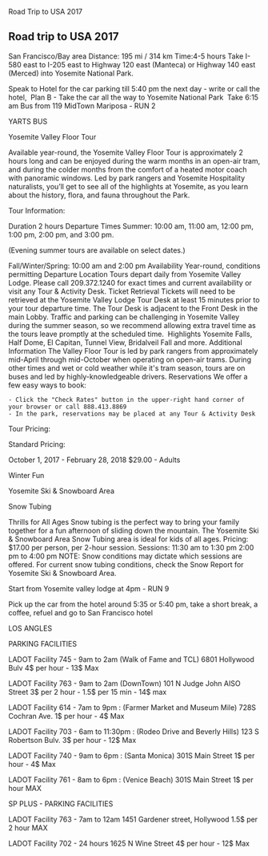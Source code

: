 Road Trip to USA 2017

## Road trip to USA 2017



San Francisco/Bay area
Distance: 195 mi / 314 km
Time:4-5 hours
Take I-580 east to I-205 east to Highway 120 east (Manteca) or Highway 140 east (Merced) into Yosemite National Park.




Speak to Hotel for the car parking till 5:40 pm the next day - write or call the hotel, 
Plan B - Take the car all the way to Yosemite National Park 
Take 6:15 am Bus from 119 MidTown Mariposa - RUN 2

YARTS BUS


Yosemite Valley Floor Tour


Available year-round, the Yosemite Valley Floor Tour is approximately 2 hours long and can be enjoyed during the warm months in an open-air tram, and during the colder months from the comfort of a heated motor coach with panoramic windows. Led by park rangers and Yosemite Hospitality naturalists, you’ll get to see all of the highlights at Yosemite, as you learn about the history, flora, and fauna throughout the Park.

Tour Information:

Duration
2 hours 
Departure Times
Summer: 10:00 am, 11:00 am, 12:00 pm, 1:00 pm, 2:00 pm, and 3:00 pm. 


(Evening summer tours are available on select dates.)

Fall/Winter/Spring: 10:00 am and 2:00 pm
Availability
Year-round, conditions permitting 
Departure Location
Tours depart daily from Yosemite Valley Lodge. Please call 209.372.1240 for exact times and current availability or visit any Tour & Activity Desk. 
Ticket Retrieval
Tickets will need to be retrieved at the Yosemite Valley Lodge Tour Desk at least 15 minutes prior to your tour departure time. The Tour Desk is adjacent to the Front Desk in the main Lobby. Traffic and parking can be challenging in Yosemite Valley during the summer season, so we recommend allowing extra travel time as the tours leave promptly at the scheduled time. 
Highlights
Yosemite Falls, Half Dome, El Capitan, Tunnel View, Bridalveil Fall and more. 
Additional Information
The Valley Floor Tour is led by park rangers from approximately mid-April through mid-October when operating on open-air trams. During other times and wet or cold weather while it's tram season, tours are on buses and led by highly-knowledgeable drivers. 
Reservations
We offer a few easy ways to book:

	- Click the "Check Rates" button in the upper-right hand corner of your browser or call 888.413.8869
	- In the park, reservations may be placed at any Tour & Activity Desk
Tour Pricing:

Standard Pricing: 

October 1, 2017 - February 28, 2018
$29.00 - Adults 


Winter Fun
 
Yosemite Ski & Snowboard Area
 
Snow Tubing
 
 
Thrills for All Ages
Snow tubing is the perfect way to bring your family together for a fun afternoon of sliding down the mountain. The Yosemite Ski & Snowboard Area Snow Tubing area is ideal for kids of all ages.
Pricing: $17.00 per person, per 2-hour session.
Sessions:
11:30 am to 1:30 pm
2:00 pm to 4:00 pm
NOTE: Snow conditions may dictate which sessions are offered.
For current snow tubing conditions, check the Snow Report for Yosemite Ski & Snowboard Area.

Start from Yosemite valley lodge at 4pm - RUN 9




Pick up the car from the hotel around 5:35 or 5:40 pm, take a short break, a coffee, refuel and go to San Francisco hotel 


LOS ANGLES

PARKING FACILITIES

LADOT Facility 745 - 9am to 2am (Walk of Fame and TCL)
6801 Hollywood Bulv
4$ per hour - 13$ Max

LADOT Facility 763 - 9am to 2am (DownTown)
101 N Judge John AISO Street
3$ per 2 hour - 1.5$ per 15 min - 14$ max

LADOT Facility 614 - 7am to 9pm : (Farmer Market and Museum Mile)
728S Cochran Ave. 
1$ per hour - 4$ Max

LADOT Facility 703 - 6am to 11:30pm  : (Rodeo Drive and Beverly Hills)
123 S Robertson Bulv. 
3$ per hour - 12$ Max

LADOT Facility 740 - 9am to 6pm  : (Santa Monica)
301S Main Street
1$ per hour - 4$ Max

LADOT Facility 761 - 8am to 6pm  : (Venice Beach)
301S Main Street
1$ per hour MAX

SP PLUS - PARKING FACILITIES

LADOT Facility 763 - 7am to 12am
1451 Gardener street, Hollywood
1.5$ per 2 hour MAX

LADOT Facility 702 - 24 hours
1625 N Wine Street
4$ per hour - 12$ Max








